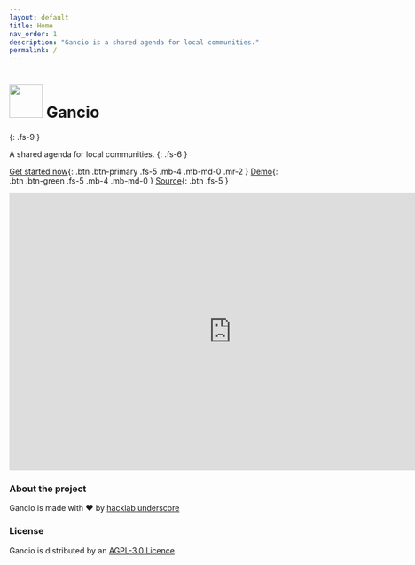 ```yaml
---
layout: default
title: Home
nav_order: 1
description: "Gancio is a shared agenda for local communities."
permalink: /
---
```


# <img src='https://git.lattuga.net/repo-avatars/476' width="60px"/> Gancio
{: .fs-9 }

A shared agenda for local communities.
{: .fs-6 }

[Get started now](setup){: .btn .btn-primary .fs-5 .mb-4 .mb-md-0 .mr-2 } [Demo](https://demo.fugadalcontrollo.org){: .btn .btn-green .fs-5 .mb-4 .mb-md-0 }
[Source](https://git.lattuga.net/cisti/gancio){: .btn .fs-5 }

<iframe width="800" height="500" sandbox="allow-same-origin allow-scripts" src="https://spacepub.space/videos/embed/9745bffc-e1e8-416d-9b08-fbc5e4c803b3?muted=1&title=0" frameborder="0" allowfullscreen></iframe>

### About the project

Gancio is made with :heart: by [hacklab underscore](https://autistici.org/underscore)

### License

Gancio is distributed by an [AGPL-3.0 Licence](https://www.gnu.org/licenses/agpl-3.0.en.html).
